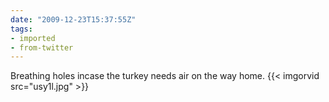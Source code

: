```yaml
---
date: "2009-12-23T15:37:55Z"
tags:
- imported
- from-twitter
---
```

Breathing holes incase the turkey needs air on the way home.  {{< imgorvid src="usy1l.jpg" >}}
